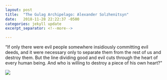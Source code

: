 ```yaml
---
layout: post
title:  "The Gulag Archipelago: Alexander Solzhenitsyn"
date:   2018-11-28 22:22:37 -0500
categories: jekyll update
excerpt_separator: <!--more-->

---
```


“If only there were evil people somewhere insidiously committing evil deeds, and it were necessary only to separate them from the rest of us and destroy them. But the line dividing good and evil cuts through the heart of every human being. And who is willing to destroy a piece of his own heart?" 

<img src= "https://images-na.ssl-images-amazon.com/images/I/71GwetH7WjL.jpg">

<!--more-->



